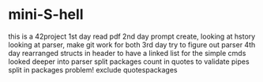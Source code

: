 # mini-S-hell
this is a 42project
1st day read pdf
2nd day prompt create, looking at hstory looking at parser, make git work for both
3rd day try to figure out parser
4th day rearranged structs in header to have a linked list for the simple cmds
	looked deeper into parser
	split <pipe>packages
	count in <pp> quotes to validate pipes
	split in <pp> <space>packages
	problem! exclude quotespackages
